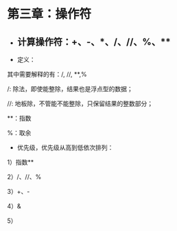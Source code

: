 # 第三章：操作符

* ## 计算操作符：+、-、\*、/、//、%、\*\*

* 定义：

其中需要解释的有：/, //, \*\*,%

/: 除法，即使能整除，结果也是浮点型的数据；

//: 地板除，不管能不能整除，只保留结果的整数部分；

\*\*：指数

%：取余

* 优先级，优先级从高到低依次排列：

1）指数\*\*

2）/、//、%

3）+、-

4）&

5）





